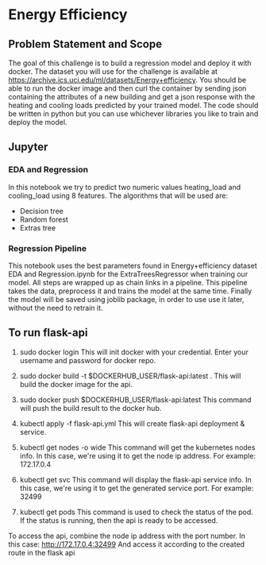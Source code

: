 # Energy Efficiency 

## Problem Statement and Scope
The goal of this challenge is to build a regression model and deploy it with docker. The dataset you will use for the challenge is available at https://archive.ics.uci.edu/ml/datasets/Energy+efficiency. You should be able to run the docker image and then curl the container by sending json containing the attributes of a new building and get a json response with the heating and cooling loads predicted by your trained model. The code should be written in python but you can use whichever libraries you like to train and deploy the model.

## Jupyter
### EDA and Regression
In this notebook we try to predict two numeric values heating_load and cooling_load using 8 features. The algorithms that will be used are:

* Decision tree 
* Random forest 
* Extras tree 

### Regression Pipeline
This notebook uses the best parameters found in Energy+efficiency dataset EDA and Regression.ipynb for the ExtraTreesRegressor when training our model. All steps are wrapped up as chain links in a pipeline. This pipeline takes the data, preprocess it and trains the model at the same time. Finally the model will be saved using joblib package, in order to use use it later, without the need to retrain it.


## To run flask-api 
1. sudo docker login
This will init docker with your credential. Enter your username and password for docker repo.

2. sudo docker build -t $DOCKERHUB_USER/flask-api:latest .
This will build the docker image for the api.

3. sudo docker push $DOCKERHUB_USER/flask-api:latest
This command will push the build result to the docker hub.

4. kubectl apply -f flask-api.yml
This will create flask-api deployment & service.

5. kubectl get nodes -o wide
This command will get the kubernetes nodes info. In this case, we're using it to get the node ip address.
For example: 172.17.0.4

6. kubectl get svc
This command will display the flask-api service info. In this case, we're using it to get the generated service port.
For example: 32499

7. kubectl get pods
This command is used to check the status of the pod. If the status is running, then the api is ready to be accessed.

To access the api, combine the node ip address with the port number.
In this case: http://172.17.0.4:32499
And access it according to the created route in the flask api
